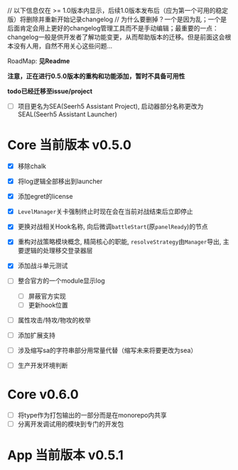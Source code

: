 // 以下信息仅在 >= 1.0版本内显示，后续1.0版本发布后（应为第一个可用的稳定版）将删除并重新开始记录changelog
// 为什么要删掉？一个是因为乱；一个是后面肯定会用上更好的changelog管理工具而不是手动编辑；最重要的一点：changelog一般是供开发者了解功能变更，从而帮助版本的迁移。但是前面这会根本没有人用，自然不用关心这些问题...

RoadMap: **见Readme**

**注意，正在进行0.5.0版本的重构和功能添加，暂时不具备可用性**

**todo已经迁移至issue/project**

- [ ] 项目更名为SEA(Seerh5 Assistant Project), 启动器部分名称更改为SEAL(Seerh5 Assistant Launcher)

# Core 当前版本 v0.5.0

- [x] 移除chalk
- [x] 将log逻辑全部移出到launcher
- [x] 添加egret的license
- [x] `LevelManager`关卡强制终止时现在会在当前对战结束后立即停止
- [x] 更换对战相关Hook名称, 向后微调`battleStart`(原`panelReady`)的节点
- [x] 重构对战策略模块概念, 精简核心的职能, `resolveStrategy`由`Manager`导出, 主要逻辑的处理移交登录器层
- [x] 添加战斗单元测试

- [ ] 整合官方的一个module显示log
  - [ ] 屏蔽官方实现
  - [ ] 更新hook位置
- [ ] 属性攻击/特攻/物攻的枚举
- [ ] 添加扩展支持
- [ ] 涉及缩写sa的字符串部分用常量代替（缩写未来将要更改为sea）
- [ ] 生产开发环境判断

# Core v0.6.0

- [ ] 将type作为打包输出的一部分而是在monorepo内共享
- [ ] 分离开发调试用的模块到专门的开发包

# App 当前版本 v0.5.1